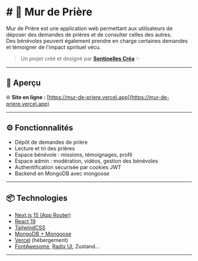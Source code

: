 # # 🙏 Mur de Prière

Mur de Prière est une application web permettant aux utilisateurs de déposer des demandes de prières et de consulter celles des autres.  
Des bénévoles peuvent également prendre en charge certaines demandes et témoigner de l'impact spirituel vécu.

> Un projet créé et designé par [**Sentinelles Créa**](https://sentinellescrea.fr) ✨

---

## 🚀 Aperçu

🌐 **Site en ligne :** [https://mur-de-priere.vercel.app](https://mur-de-priere.vercel.app)

---

## ⚙️ Fonctionnalités

- Dépôt de demandes de prière
- Lecture et tri des prières
- Espace bénévole : missions, témoignages, profil
- Espace admin : modération, vidéos, gestion des bénévoles
- Authentification sécurisée par cookies JWT
- Backend en MongoDB avec mongoose

---

## 📦 Technologies

- [Next.js 15 (App Router)](https://nextjs.org/)
- [React 19](https://react.dev/)
- [TailwindCSS](https://tailwindcss.com/)
- [MongoDB + Mongoose](https://mongoosejs.com/)
- [Vercel](https://vercel.com/) (hébergement)
- [FontAwesome](https://fontawesome.com/), [Radix UI](https://www.radix-ui.com/), Zustand...

---

